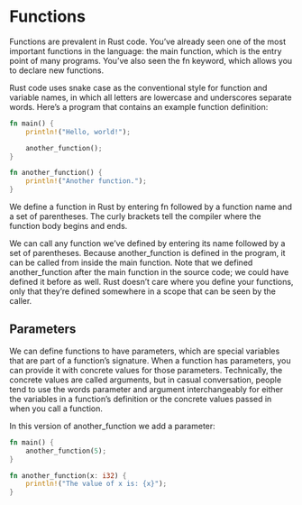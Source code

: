 # Functions

Functions are prevalent in Rust code. You’ve already seen one of the most important functions in the language: the main function, which is the entry point of many programs. You’ve also seen the fn keyword, which allows you to declare new functions.

Rust code uses snake case as the conventional style for function and variable names, in which all letters are lowercase and underscores separate words. Here’s a program that contains an example function definition:

```rust
fn main() {
    println!("Hello, world!");

    another_function();
}

fn another_function() {
    println!("Another function.");
}
```

We define a function in Rust by entering fn followed by a function name and a set of parentheses. The curly brackets tell the compiler where the function body begins and ends.

We can call any function we’ve defined by entering its name followed by a set of parentheses. Because another_function is defined in the program, it can be called from inside the main function. Note that we defined another_function after the main function in the source code; we could have defined it before as well. Rust doesn’t care where you define your functions, only that they’re defined somewhere in a scope that can be seen by the caller.

## Parameters

We can define functions to have parameters, which are special variables that are part of a function’s signature. When a function has parameters, you can provide it with concrete values for those parameters. Technically, the concrete values are called arguments, but in casual conversation, people tend to use the words parameter and argument interchangeably for either the variables in a function’s definition or the concrete values passed in when you call a function.

In this version of another_function we add a parameter:

```rust
fn main() {
    another_function(5);
}

fn another_function(x: i32) {
    println!("The value of x is: {x}");
}
```